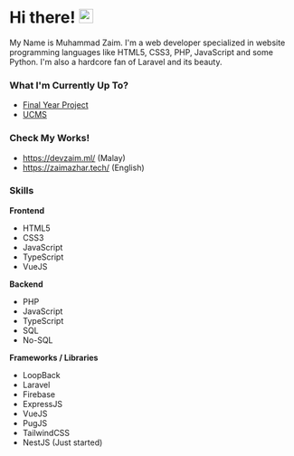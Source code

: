 # Hi there! <span><img src="https://media.giphy.com/media/hvRJCLFzcasrR4ia7z/giphy.gif" width="25px"></span>
My Name is Muhammad Zaim. I'm a web developer specialized in website programming languages like HTML5, CSS3, PHP, JavaScript and some Python. I'm also a hardcore fan of Laravel and its beauty.

### What I'm Currently Up To?
- [Final Year Project](https://github.com/zaimazhar97/Golf-Scoring-System)
- [UCMS](https://github.com/zaimazhar97/UCMS)

### Check My Works!
- https://devzaim.ml/ (Malay)
- https://zaimazhar.tech/ (English)

### Skills
**Frontend**
- HTML5
- CSS3
- JavaScript
- TypeScript
- VueJS

**Backend**
- PHP
- JavaScript
- TypeScript
- SQL
- No-SQL

**Frameworks / Libraries**
- LoopBack
- Laravel
- Firebase
- ExpressJS
- VueJS
- PugJS
- TailwindCSS
- NestJS (Just started)
